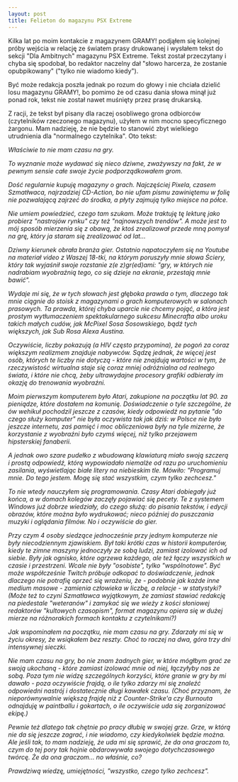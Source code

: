 ```yaml
---
layout: post
title: Felieton do magazynu PSX Extreme
---
```

Kilka lat po moim kontakcie
z magazynem GRAMY! podjąłem się
kolejnej próby wejścia w relację
ze światem prasy drukowanej
i wysłałem tekst do sekcji
"Dla Ambitnych" magazynu PSX Extreme.
Tekst został przeczytany i chyba
się spodobał, bo redaktor naczelny
dał "słowo harcerza, że zostanie
opubpikowany" ("tylko nie wiadomo
kiedy").

Być może redakcja poszła jednak
po rozum do głowy i nie chciała
dzielić losu magazynu GRAMY!,
bo pomimo że od czasu dania
słowa minął już ponad rok,
tekst nie został nawet muśnięty
przez prasę drukarską.

Z racji, że tekst był pisany
dla raczej osobliwego grona
odbiorców (czytelników rzeczonego
magazynu), użyłem w nim mocno
specyficznego żargonu. Mam nadzieję,
że nie będzie to stanowić zbyt
wielkiego utrudnienia dla
"normalnego czytelnika". Oto tekst:

*Właściwie to nie mam czasu 
na gry.*

*To wyznanie może wydawać się 
nieco dziwne, zważywszy na fakt,
że w pewnym sensie całe swoje 
życie podporządkowałem grom.*

*Dość regularnie kupuję magazyny
o grach. Najczęściej Pixela,
czasem Szmatłwaca, najrzadziej
CD-Action, bo nie ufam pismu
zawiniętemu w folię nie 
pozwalającą zajrzeć do środka,
a płyty zajmują tylko miejsce 
na półce.*

*Nie umiem powiedzieć, czego 
tam szukam. Może traktuję tę
lekturę jako probierz "nastrojów 
rynku" czy też "najnowszych
trendów". A może jest to mój 
sposób mierzenia się z obawą,
że ktoś zrealizował przede mną 
pomysł na grę, który ja
staram się zrealizować od lat...*

*Dziwny kierunek obrała branża 
gier. Ostatnio napatoczyłem się
na Youtube na materiał video 
z Waszej 18-tki, na którym 
poruszyły mnie słowa Ściery, 
który tak wyjaśnił swoje 
rozstanie z(e z)gr(ed)ami:
"gry, w których nie nadrabiam 
wyobraźnią tego, co się dzieje 
na ekranie, przestają mnie bawić".*

*Wydaje mi się, że w tych słowach 
jest głęboka prawda o tym,
dlaczego tak mnie ciągnie do 
stoisk z magazynami o grach 
komputerowych w salonach prasowych. 
Ta prawda, której chyba uparcie 
nie chcemy pojąć, a która jest 
prostym wytłumaczeniem spektakularnego sukcesu
Minecrafta albo uroku 
takich małych cudów, jak McPixel 
Sosa Sosowskiego,
bądź tych większych, jak 
Sub Rosa Alexa Austina.*

*Oczywiście, liczby pokazują
(a HIV często przypomina), że 
pogoń za coraz większym realizmem 
znajduje nabywców. Sądzę jednak,
że więcej jest osób, których te 
liczby nie dotyczą - które nie
znajdują wartości w tym, że 
rzeczywistość wirtualna staje się
coraz mniej odróżnialna od 
realnego świata, i które nie 
chcą, żeby ultrawydajne procesory 
grafiki odbierały im okazję do
trenowania wyobraźni.*

*Moim pierwszym komputerem było 
Atari, zakupione na początku
lat 90. za pieniądze, które 
dostałem na komunię. Doświadczenie
o tyle szczególne, że ów wehikuł 
pochodzil jeszcze z czasów,
kiedy odpowiedź na pytanie "do 
czego służy komputer" nie była
oczywista tak jak dziś: w Polsce 
nie było jeszcze internetu,
zaś pamięć i moc obliczeniowa 
były na tyle mizerne, że 
korzystanie z wyobraźni było 
czymś więcej, niż tylko przejawem 
hipsterskiej fanaberii.*

*A jednak owo szare pudełko 
z wbudowaną klawiaturą miało 
swoją szczerą i prostą odpowiedź, 
którą wypowiadało niemalże od 
razu po uruchomieniu zasilania, 
wyświetlając białe litery na 
niebieskim tle. Mówiło: 
"Programuj mnie. Do tego jestem. 
Mogę się stać wszystkim, czym 
tylko zechcesz."*

*To nie wtedy nauczyłem się 
programowania. Czasy Atari 
dobiegały już końca, a w domach 
kolegów zaczęły pojawiać się 
pecety.
Te z systemem Windows już dobrze 
wiedziały, do czego służą:
do pisania tekstów, i edycji 
obrazów, które można było 
wydrukować; nieco później do 
puszczania muzyki i oglądania 
filmów. No i oczywiście do gier.*

*Przy czym 4 osoby siedzące 
jednocześnie przy jednym 
komputerze nie były niecodziennym
zjawiskiem. Był taki krótki czas 
w historii komputerów, kiedy te 
zimne maszyny jednoczyły ze sobą 
ludzi, zamiast izolować ich od 
siebie. Były jak ognisko, które 
ogrzewa każdego, ale też łączy 
wszystkich w czasie i przestrzeni.
Wcale nie były "osobiste", tylko 
"wspólnotowe". Być może 
współcześnie Twitch próbuje 
odkopać to doświadczenie, jednak 
dlaczego nie potrafię oprzeć się 
wrażeniu, że - podobnie jak każde 
inne medium masowe - zamienia 
człowieka w liczbę, a relacje - w 
statystyki? (Może też to czyni Szmatławca 
wyjątkowym, że zamiast stawiać
redakcję na piedestale "weteranów" 
i zamykać się we wieży z kości
słoniowej redaktorów "kultowych 
czasopism", format magazynu opiera 
się w dużej mierze na różnorakich 
formach kontaktu z czytelnikami?)*

*Jak wspominałem na początku, 
nie mam czasu na gry. Zdarzały 
mi się w życiu okresy, że 
wsiąkałem bez reszty. Choć to 
raczej na dwa, góra trzy dni 
intensywnej sieczki.*

*Nie mam czasu na gry, bo nie 
znam żadnych gier, w które mógłbym
grać ze swoją ukochaną - które 
zamiast izolować mnie od niej,
łączyłyby nas ze sobą. Poza tym 
nie widzę szczególnych korzyści,
które granie w gry by mi 
dawało  - poza oczywiście frajdą, 
o ile tylko zdarzy mi się znaleźć 
odpowiedni nastrój i dostatecznie
długi kawałek czasu. (Choć 
przyznam, że nieporównywalnie 
większą frajdę niż z Counter-Strike'a 
czy Burnouta odnajduję w paintballu
i gokartach, o ile oczywiście 
uda się zorganizować ekipę.)*

*Pewnie też dlatego tak chętnie 
po pracy dłubię w swojej grze.
Grze, w którą nie da się jeszcze 
zagrać, i nie wiadomo, czy
kiedykolwiek będzie można. Ale 
jeśli tak, to mam nadzieję,
że uda mi się sprawić, że da ona 
graczom to, czym do tej pory
tak hojnie obdarowywała swojego 
dotychczasowego twórcę.
Że da ona graczom... no właśnie, co?*

*Prawdziwą wiedzę, umiejętności, 
"wszystko, czego tylko zechcesz".*
